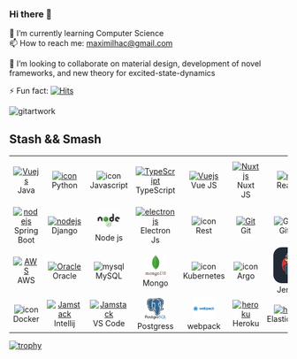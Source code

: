 ### Hi there 👋
🌱 I’m currently learning Computer Science <br>
📫 How to reach me: maximilhac@gmail.com

👯 I’m looking to collaborate on material design, development of novel frameworks, and new theory for excited-state-dynamics

⚡ Fun fact: [![Hits](https://hits.seeyoufarm.com/api/count/incr/badge.svg?url=https%3A%2F%2Fgithub.com%2Fgosunyoung%2Fgosunyoung&count_bg=%233A7CA7&title_bg=%23D2D5D1&icon=reactos.svg&icon_color=%23C38B8B&title=hits&edge_flat=false)](https://hits.seeyoufarm.com)
<!-- |E-mail                   | Weblog                        | Content                       | -->
<!-- |-------------------------|-------------------------------|-------------------------------| -->
<!-- | gasiorowicz10@gmail.com | https://peytonengine.com      |TIL for Cheminformatics, Semiconductor Nanoscience and CS, English| -->
<!-- |                         | https://bedigital.tistory.com |Junk for Development, Korean | -->

<!--[![Peyton's GitHub stats](https://github-readme-stats.vercel.app/api?username=kknni&show_icons=true&theme=tokyonight)](https://github.com/anuraghazra/github-readme-stats) [![Top Langs](https://github-readme-stats.vercel.app/api/top-langs/?username=kknni&layout=compact)](https://github.com/anuraghazra/github-readme-stats)-->

![gitartwork](https://raw.githubusercontent.com/kknni/gitartwork/main/gitartwork.svg)

## Stash && Smash
<table align="center">
    <td align="center" width="96">
      <a href="#vuejs">
        <img src="https://techstack-generator.vercel.app/java-icon.svg" width="48" height="48" alt="Vuejs" />
      </a>
      <br>Java
    </td>
    <td align="center" width="96">
      <a href="#macropower-tech">
        <img src="https://techstack-generator.vercel.app/python-icon.svg" alt="icon" width="65" height="65" />
      </a>
      <br>Python
    </td>
    <td align="center" width="96">
        <img src="https://techstack-generator.vercel.app/js-icon.svg" alt="icon" width="65" height="65" />
      <br>Javascript
    </td>
    <td align="center" width="96">
      <a href="#ts">
        <img src="https://techstack-generator.vercel.app/ts-icon.svg" width="48" height="48" alt="TypeScript" />
      </a>
      <br>TypeScript
    </td>
    <td align="center" width="96">
      <a href="#vuejs">
        <img src="https://www.vectorlogo.zone/logos/vuejs/vuejs-icon.svg" width="48" height="48" alt="Vuejs" />
      </a>
      <br>Vue JS
    </td>
     <td align="center" width="96">
      <a href="#suhailkakar-tech">
        <img src="https://www.vectorlogo.zone/logos/nuxtjs/nuxtjs-icon.svg" width="48" height="48" alt="Nuxtjs" />
      </a>
      <br>Nuxt JS
    </td>
    <td align="center"  width="96">
      <a href="https://reactjs.org/" target="_blank"> <img src="https://techstack-generator.vercel.app/react-icon.svg" alt="react" width="40" height="40"/> </a> 
      <br>React js
    </td>
    <td align="center" width="96">
      <a href="#macropower-tech">
        <img src="https://github.com/tandpfun/skill-icons/blob/main/icons/Fortran.svg" alt="icon" width="65" height="65" />
      </a>
      <br>Fortran
    </td>
</tr>

<tr>
    <td align="center"  width="96">
     <a href="https://nodejs.org" target="_blank"> <img src="https://logodix.com/logo/1614368.png" alt="nodejs" width="40" height="40"/> </a>
      <br>Spring Boot
    </td>
    <td align="center"  width="96">
     <a href="https://nodejs.org" target="_blank"> <img src="https://techstack-generator.vercel.app/django-icon.svg" alt="nodejs" width="40" height="40"/> </a>
      <br>Django
    </td>
    <td align="center"  width="96">
     <a href="https://nodejs.org" target="_blank"> <img src="https://raw.githubusercontent.com/devicons/devicon/master/icons/nodejs/nodejs-original-wordmark.svg" alt="nodejs" width="40" height="40"/> </a>
      <br>Node js
    </td>
    <td align="center"  width="96">
     <a href="https://nodejs.org" target="_blank"> <img src="https://upload.wikimedia.org/wikipedia/commons/thumb/9/91/Electron_Software_Framework_Logo.svg/256px-Electron_Software_Framework_Logo.svg.png?20190331235051" alt="electronjs" width="40" height="40"/> </a>
      <br>Electron Js
    </td>
    <td align="center" width="96">
        <img src="https://techstack-generator.vercel.app/restapi-icon.svg" alt="icon" width="65" height="65" />
      <br>Rest
    </td>
    <td align="center" width="96">
      <a href="#git" >
        <img src="https://upload.wikimedia.org/wikipedia/commons/thumb/3/3f/Git_icon.svg/1200px-Git_icon.svg.png" width="48" height="48" alt="Git" />
      </a>
      <br>Git
    </td>
    <td align="center" width="96">
        <img src="https://techstack-generator.vercel.app/github-icon.svg" width="48" height="48" alt="GitHub" />
      <br>Github
    </td>
    <td align="center"  width="96">
        <img src="https://user-images.githubusercontent.com/25181517/192108376-c675d39b-90f6-4073-bde6-5a9291644657.png" width="48" height="48" alt="GitLab" />
      <br>GitLab
    </td>
</tr>
<tr>
    <td align="center" width="96">
      <a href="#laravel">
        <img src="https://techstack-generator.vercel.app/aws-icon.svg" width="48" height="48" alt="AWS" />
      </a>
      <br>AWS
    </td>
    <td align="center" width="96">
      <a href="#laravel">
        <img src="https://e7.pngegg.com/pngimages/263/506/png-clipart-oracle-logo-illustration-oracle-database-oracle-corporation-postgresql-relational-database-management-system-oracle-logo-brand-postgresql.png" width="48" height="48" alt="Oracle" />
      </a>
      <br>Oracle
    </td>
    <td align="center" width="96">
        <img src="https://skillicons.dev/icons?i=mysql" width="48" height="48" alt="mysql" />
      <br>MySQL
    </td>
    <td align="center" width="96">
      <a href="https://www.mongodb.com/" target="_blank"> <img src="https://raw.githubusercontent.com/devicons/devicon/master/icons/mongodb/mongodb-original-wordmark.svg" alt="mongodb" width="40" height="40"/> </a>
      <br>Mongo
    </td>
    <td align="center" width="96">
      <img src="https://techstack-generator.vercel.app/kubernetes-icon.svg" alt="icon" width="65" height="65" />
      <br>Kubernetes
    </td>
    <td align="center" width="96">
      <img src="https://techstack-generator.vercel.app/testinglibrary-icon.svg" alt="icon" width="65" height="65" />
      <br>Argo
    </td>
    <td align="center" width="96">
      <img src="https://github.com/tandpfun/skill-icons/blob/main/icons/Jenkins-Dark.svg" alt="icon" width="65" height="65" />
      <br>Jenkins
    </td>
    <td align="center" width="96">
      <img src="https://skillicons.dev/icons?i=redis" width="48" height="48" alt="redis" />
      <br>redis
    </td>
 </tr>
<tr>
    <td align="center" width="96">
        <img src="https://techstack-generator.vercel.app/docker-icon.svg" alt="icon" width="65" height="65" />
      <br>Docker
    </td>
    <td align="center"  width="96">
      <a href="#vscode">
        <img src="https://upload.wikimedia.org/wikipedia/commons/9/9c/IntelliJ_IDEA_Icon.svg" width="48" height="48" alt="Jamstack" />
      </a>
      <br>Intellij
    </td>
    <td align="center"  width="96">
      <a href="#vscode">
        <img src="https://upload.wikimedia.org/wikipedia/commons/9/9a/Visual_Studio_Code_1.35_icon.svg" width="48" height="48" alt="Jamstack" />
      </a>
      <br>VS Code
    </td>
      <td align="center" width="96">
      <a href="https://www.postgresql.org" target="_blank"> <img src="https://raw.githubusercontent.com/devicons/devicon/master/icons/postgresql/postgresql-original-wordmark.svg" alt="postgresql" width="40" height="40"/> </a> 
      <br>Postgress
    </td>
      <td align="center" width="96">
      <a href="https://webpack.js.org" target="_blank"> <img src="https://raw.githubusercontent.com/devicons/devicon/d00d0969292a6569d45b06d3f350f463a0107b0d/icons/webpack/webpack-original-wordmark.svg" alt="webpack" width="40" height="40"/> </a> 
      <br>webpack
    </td>
    <td align="center" width="96">
      <a href="https://heroku.com" target="_blank"> <img src="https://www.vectorlogo.zone/logos/heroku/heroku-icon.svg" alt="heroku" width="40" height="40"/> </a></a> 
      <br>Heroku
    </td>
    <td align="center" width="96">
      <a href="" target="_blank"> <img src="https://cdn.freebiesupply.com/logos/large/2x/elasticsearch-logo-png-transparent.png" alt="heroku" width="40" height="40"/> </a></a> 
      <br>Elasticsearch
    </td>
    <td align="center" width="96">
      <a href="" target="_blank"> <img src="https://techstack-generator.vercel.app/nginx-icon.svg" alt="heroku" width="40" height="40"/> </a></a> 
      <br>Nginx
    </td>
  </tr>

</table>

[![trophy](https://github-profile-trophy.vercel.app/?username=MaximHelio&theme=onedark)](https://github.com/MaximHelio/github-profile-trophy)



<!--

Here are some ideas to get you started:
Hello! 

- 🔭 I’m currently working on ...
- 🌱 I’m currently learning web
- 👯 I’m looking to collaborate on ...
- 🤔 I’m looking for help with ...
- 💬 I'm interested in chemoinformatics
- 😄 Pronouns: ...
-->
